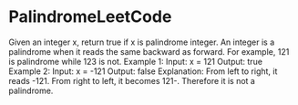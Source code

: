 # PalindromeLeetCode
Given an integer x, return true if x is palindrome integer.  An integer is a palindrome when it reads the same backward as forward. For example, 121 is palindrome while 123 is not.     Example 1:  Input: x = 121 Output: true Example 2:  Input: x = -121 Output: false Explanation: From left to right, it reads -121. From right to left, it becomes 121-. Therefore it is not a palindrome.
